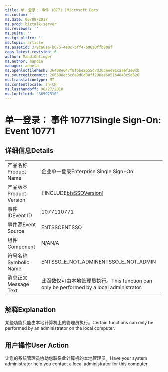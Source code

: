 ```yaml
---
title: 单一登录： 事件 10771 |Microsoft Docs
ms.custom: ''
ms.date: 06/08/2017
ms.prod: biztalk-server
ms.reviewer: ''
ms.suite: ''
ms.tgt_pltfrm: ''
ms.topic: article
ms.assetid: 379ca61e-b675-4e0c-bff4-b06a0ffb80af
caps.latest.revision: 6
author: MandiOhlinger
ms.author: mandia
manager: anneta
ms.openlocfilehash: 36408e647f8fbbe2655d7d36ceee91caaef2e0cb
ms.sourcegitcommit: 266308ec5c6a9d8d80ff298ee6051b4843c5d626
ms.translationtype: MT
ms.contentlocale: zh-CN
ms.lasthandoff: 06/27/2018
ms.locfileid: "36992510"
---
```

# <a name="single-sign-on-event-10771"></a><span data-ttu-id="4deb0-102">单一登录： 事件 10771</span><span class="sxs-lookup"><span data-stu-id="4deb0-102">Single Sign-On: Event 10771</span></span>
## <a name="details"></a><span data-ttu-id="4deb0-103">详细信息</span><span class="sxs-lookup"><span data-stu-id="4deb0-103">Details</span></span>  
  
|                 |                                                               |
|-----------------|---------------------------------------------------------------|
|  <span data-ttu-id="4deb0-104">产品名称</span><span class="sxs-lookup"><span data-stu-id="4deb0-104">Product Name</span></span>   |                   <span data-ttu-id="4deb0-105">企业单一登录</span><span class="sxs-lookup"><span data-stu-id="4deb0-105">Enterprise Single Sign-On</span></span>                   |
| <span data-ttu-id="4deb0-106">产品版本</span><span class="sxs-lookup"><span data-stu-id="4deb0-106">Product Version</span></span> |  [!INCLUDE[btsSSOVersion](../includes/btsssoversion-md.md)]   |
|    <span data-ttu-id="4deb0-107">事件 ID</span><span class="sxs-lookup"><span data-stu-id="4deb0-107">Event ID</span></span>     |                             <span data-ttu-id="4deb0-108">10771</span><span class="sxs-lookup"><span data-stu-id="4deb0-108">10771</span></span>                             |
|  <span data-ttu-id="4deb0-109">事件源</span><span class="sxs-lookup"><span data-stu-id="4deb0-109">Event Source</span></span>   |                            <span data-ttu-id="4deb0-110">ENTSSO</span><span class="sxs-lookup"><span data-stu-id="4deb0-110">ENTSSO</span></span>                             |
|    <span data-ttu-id="4deb0-111">组件</span><span class="sxs-lookup"><span data-stu-id="4deb0-111">Component</span></span>    |                              <span data-ttu-id="4deb0-112">N/A</span><span class="sxs-lookup"><span data-stu-id="4deb0-112">N/A</span></span>                              |
|  <span data-ttu-id="4deb0-113">符号名称</span><span class="sxs-lookup"><span data-stu-id="4deb0-113">Symbolic Name</span></span>  |                      <span data-ttu-id="4deb0-114">ENTSSO_E_NOT_ADMIN</span><span class="sxs-lookup"><span data-stu-id="4deb0-114">ENTSSO_E_NOT_ADMIN</span></span>                       |
|  <span data-ttu-id="4deb0-115">消息正文</span><span class="sxs-lookup"><span data-stu-id="4deb0-115">Message Text</span></span>   | <span data-ttu-id="4deb0-116">此函数仅可由本地管理员执行。</span><span class="sxs-lookup"><span data-stu-id="4deb0-116">This function can only be performed by a local administrator.</span></span> |
  
## <a name="explanation"></a><span data-ttu-id="4deb0-117">解释</span><span class="sxs-lookup"><span data-stu-id="4deb0-117">Explanation</span></span>  
 <span data-ttu-id="4deb0-118">某些功能只能由本地计算机上的管理员执行。</span><span class="sxs-lookup"><span data-stu-id="4deb0-118">Certain functions can only be performed by an administrator on the local computer.</span></span>  
  
## <a name="user-action"></a><span data-ttu-id="4deb0-119">用户操作</span><span class="sxs-lookup"><span data-stu-id="4deb0-119">User Action</span></span>  
 <span data-ttu-id="4deb0-120">让您的系统管理员协助您联系此计算机的本地管理员。</span><span class="sxs-lookup"><span data-stu-id="4deb0-120">Have your system administrator help you contact a local administrator for this computer.</span></span>